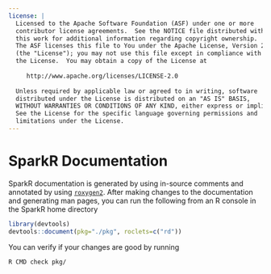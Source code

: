 ```yaml
---
license: |
  Licensed to the Apache Software Foundation (ASF) under one or more
  contributor license agreements.  See the NOTICE file distributed with
  this work for additional information regarding copyright ownership.
  The ASF licenses this file to You under the Apache License, Version 2.0
  (the "License"); you may not use this file except in compliance with
  the License.  You may obtain a copy of the License at
 
     http://www.apache.org/licenses/LICENSE-2.0
 
  Unless required by applicable law or agreed to in writing, software
  distributed under the License is distributed on an "AS IS" BASIS,
  WITHOUT WARRANTIES OR CONDITIONS OF ANY KIND, either express or implied.
  See the License for the specific language governing permissions and
  limitations under the License.
---
```


# SparkR Documentation

SparkR documentation is generated by using in-source comments and annotated by using
[`roxygen2`](https://cran.r-project.org/web/packages/roxygen2/index.html). After making changes to the documentation and generating man pages,
you can run the following from an R console in the SparkR home directory
```R
library(devtools)
devtools::document(pkg="./pkg", roclets=c("rd"))
```
You can verify if your changes are good by running

    R CMD check pkg/
